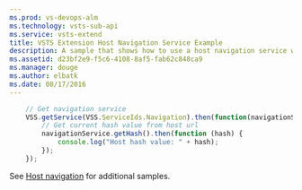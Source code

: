 ```yaml
---
ms.prod: vs-devops-alm
ms.technology: vsts-sub-api
ms.service: vsts-extend
title: VSTS Extension Host Navigation Service Example
description: A sample that shows how to use a host navigation service with a VSTS extension
ms.assetid: d23bf2e9-f5c6-4108-8af5-fab62c848ca9
ms.manager: douge
ms.author: elbatk
ms.date: 08/17/2016
---
```


```js
    // Get navigation service
    VSS.getService(VSS.ServiceIds.Navigation).then(function(navigationService) {
        // Get current hash value from host url
        navigationService.getHash().then(function (hash) {
            console.log("Host hash value: " + hash);                        
        });
    });
```
See [Host navigation](../../../../develop/host-navigation.md) for additional samples.